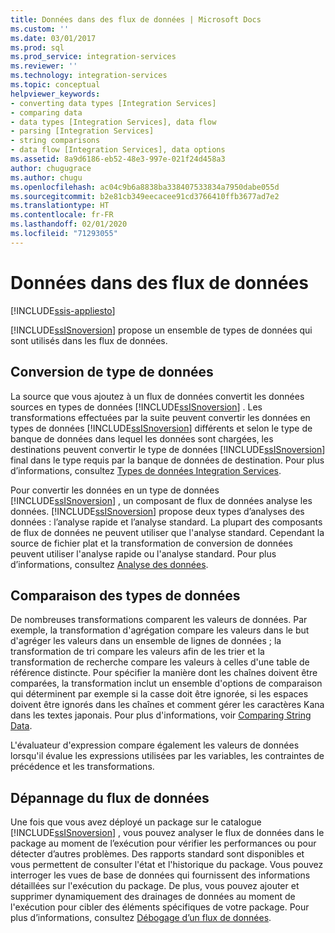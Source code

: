 ```yaml
---
title: Données dans des flux de données | Microsoft Docs
ms.custom: ''
ms.date: 03/01/2017
ms.prod: sql
ms.prod_service: integration-services
ms.reviewer: ''
ms.technology: integration-services
ms.topic: conceptual
helpviewer_keywords:
- converting data types [Integration Services]
- comparing data
- data types [Integration Services], data flow
- parsing [Integration Services]
- string comparisons
- data flow [Integration Services], data options
ms.assetid: 8a9d6186-eb52-48e3-997e-021f24d458a3
author: chugugrace
ms.author: chugu
ms.openlocfilehash: ac04c9b6a8838ba338407533834a7950dabe055d
ms.sourcegitcommit: b2e81cb349eecacee91cd3766410ffb3677ad7e2
ms.translationtype: HT
ms.contentlocale: fr-FR
ms.lasthandoff: 02/01/2020
ms.locfileid: "71293055"
---
```

# <a name="data-in-data-flows"></a>Données dans des flux de données

[!INCLUDE[ssis-appliesto](../../includes/ssis-appliesto-ssvrpluslinux-asdb-asdw-xxx.md)]


  [!INCLUDE[ssISnoversion](../../includes/ssisnoversion-md.md)] propose un ensemble de types de données qui sont utilisés dans les flux de données.  
  
## <a name="data-type-conversion"></a>Conversion de type de données  
 La source que vous ajoutez à un flux de données convertit les données sources en types de données [!INCLUDE[ssISnoversion](../../includes/ssisnoversion-md.md)] . Les transformations effectuées par la suite peuvent convertir les données en types de données [!INCLUDE[ssISnoversion](../../includes/ssisnoversion-md.md)] différents et selon le type de banque de données dans lequel les données sont chargées, les destinations peuvent convertir le type de données [!INCLUDE[ssISnoversion](../../includes/ssisnoversion-md.md)] final dans le type requis par la banque de données de destination. Pour plus d’informations, consultez [Types de données Integration Services](../../integration-services/data-flow/integration-services-data-types.md).  
  
 Pour convertir les données en un type de données [!INCLUDE[ssISnoversion](../../includes/ssisnoversion-md.md)] , un composant de flux de données analyse les données. [!INCLUDE[ssISnoversion](../../includes/ssisnoversion-md.md)] propose deux types d’analyses des données : l’analyse rapide et l’analyse standard. La plupart des composants de flux de données ne peuvent utiliser que l'analyse standard. Cependant la source de fichier plat et la transformation de conversion de données peuvent utiliser l'analyse rapide ou l'analyse standard. Pour plus d’informations, consultez [Analyse des données](../../integration-services/data-flow/parsing-data.md).  
  
## <a name="data-type-comparison"></a>Comparaison des types de données  
 De nombreuses transformations comparent les valeurs de données. Par exemple, la transformation d'agrégation compare les valeurs dans le but d'agréger les valeurs dans un ensemble de lignes de données ; la transformation de tri compare les valeurs afin de les trier et la transformation de recherche compare les valeurs à celles d'une table de référence distincte. Pour spécifier la manière dont les chaînes doivent être comparées, la transformation inclut un ensemble d'options de comparaison qui déterminent par exemple si la casse doit être ignorée, si les espaces doivent être ignorés dans les chaînes et comment gérer les caractères Kana dans les textes japonais. Pour plus d'informations, voir [Comparing String Data](../../integration-services/data-flow/comparing-string-data.md).  
  
 L'évaluateur d'expression compare également les valeurs de données lorsqu'il évalue les expressions utilisées par les variables, les contraintes de précédence et les transformations.  
  
## <a name="data-flow-troubleshooting"></a>Dépannage du flux de données  
 Une fois que vous avez déployé un package sur le catalogue [!INCLUDE[ssISnoversion](../../includes/ssisnoversion-md.md)] , vous pouvez analyser le flux de données dans le package au moment de l’exécution pour vérifier les performances ou pour détecter d’autres problèmes. Des rapports standard sont disponibles et vous permettent de consulter l'état et l'historique du package. Vous pouvez interroger les vues de base de données qui fournissent des informations détaillées sur l'exécution du package. De plus, vous pouvez ajouter et supprimer dynamiquement des drainages de données au moment de l'exécution pour cibler des éléments spécifiques de votre package. Pour plus d’informations, consultez [Débogage d’un flux de données](../../integration-services/troubleshooting/debugging-data-flow.md).  
  
  

